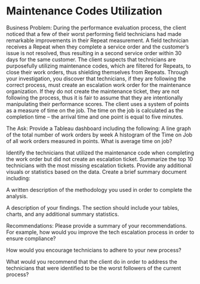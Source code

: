 # Maintenance Codes Utilization


Business Problem:
During the performance evaluation process, the client noticed that a few of their worst
performing field technicians had made remarkable improvements in their Repeat
measurement. A field technician receives a Repeat when they complete a service order and the
customer’s issue is not resolved, thus resulting in a second service order within 30 days for the
same customer. The client suspects that technicians are purposefully utilizing maintenance
codes, which are filtered for Repeats, to close their work orders, thus shielding themselves from
Repeats. Through your investigation, you discover that technicians, if they are following the
correct process, must create an escalation work order for the maintenance organization. If they
do not create the maintenance ticket, they are not following the process, thus it is fair to
assume that they are intentionally manipulating their performance scores.
The client uses a system of points as a measure of time on the job. The time on the job is calculated as
the completion time – the arrival time and one point is equal to five minutes.

The Ask: 
Provide a Tableau dashboard including the following:
A line graph of the total number of work orders by week
A histogram of the Time on Job of all work orders measured in points. 
What is average time on job?

Identify the technicians that utilized the maintenance code when completing
the work order but did not create an escalation ticket. Summarize the top 10
technicians with the most missing escalation tickets.
Provide any additional visuals or statistics based on the data.
Create a brief summary document including:

A written description of the methodology you used in order to complete the
analysis.

A description of your findings. The section should include your tables, charts,
and any additional summary statistics.

Recommendations: Please provide a summary of your recommendations. 
For example, how would you improve the tech escalation process in order to ensure
compliance?

How would you encourage technicians to adhere to your new process? 

What would you recommend that the client do in order to address the
technicians that were identified to be the worst followers of the current
process?
